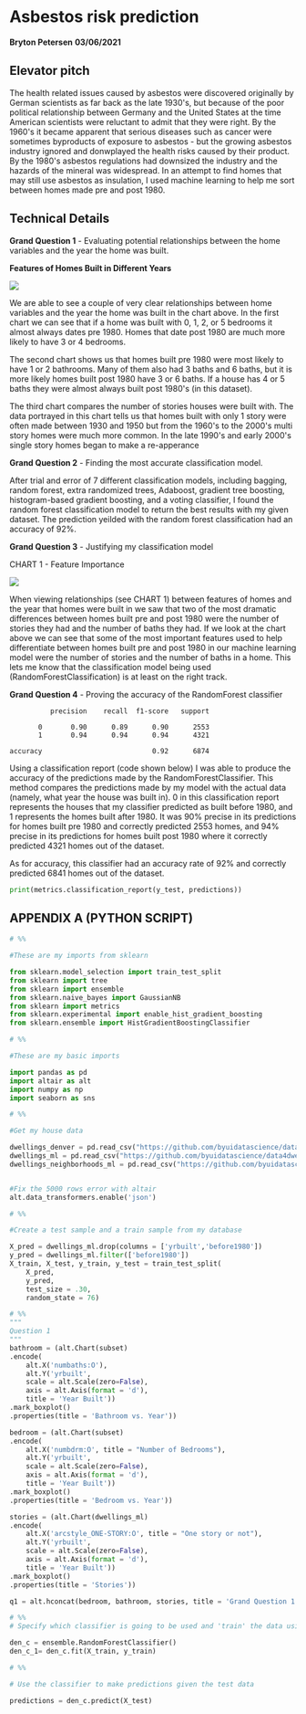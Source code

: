 # Asbestos risk prediction 

__Bryton Petersen__
__03/06/2021__




## Elevator pitch

The health related issues caused by asbestos were discovered originally by German scientists as far back as the late 1930's, but because of the poor political relationship between Germany and the United States at the time American scientists were reluctant to admit that they were right. By the 1960's it became apparent that serious diseases such as cancer were sometimes byproducts of exposure to asbestos - but the growing asbestos industry ignored and donwplayed the health risks caused by their product. By the 1980's asbestos regulations had downsized the industry and the hazards of the mineral was widespread. In an attempt to find homes that may still use asbestos as insulation, I used machine learning to help me sort between homes made pre and post 1980.


## Technical Details

__Grand Question 1__  -  Evaluating potential relationships between the home variables and the year the home was built.

__Features of Homes Built in Different Years__

![](GrandQuestion01.png)

We are able to see a couple of very clear relationships between home variables and the year the home was built in the chart above. In the first chart we can see that if a home was built with 0, 1, 2, or 5 bedrooms it almost always dates pre 1980. Homes that date post 1980 are much more likely to have 3 or 4 bedrooms. 

The second chart shows us that homes built pre 1980 were most likely to have 1 or 2 bathrooms. Many of them also had 3 baths and 6 baths, but it is more likely homes built post 1980 have 3 or 6 baths. If a house has 4 or 5 baths they were almost always built post 1980's (in this dataset).

The third chart compares the number of stories houses were built with. The data portrayed in this chart tells us that homes built with only 1 story were often made between 1930 and 1950 but from the 1960's to the 2000's multi story homes were much more common. In the late 1990's and early 2000's single story homes began to make a re-apperance 


__Grand Question 2__ - Finding the most accurate classification model.

After trial and error of 7 different classification models, including bagging, random forest, extra randomized trees, Adaboost, gradient tree boosting, histogram-based gradient boosting, and a voting classifier, I found the random forest classification model to return the best results with my given dataset. The prediction yeilded with the random forest classification had an accuracy of 92%. 


__Grand Question 3__ - Justifying my classification model

CHART 1 - Feature Importance

![](important.png)

When viewing relationships (see CHART 1) between features of homes and the year that homes were built in we saw that two of the most dramatic differences between homes built pre and post 1980 were the number of stories they had and the number of baths they had. If we look at the chart above we can see that some of the most important features used to help differentiate between homes built pre and post 1980 in our machine learning model were the number of stories and the number of baths in a home. This lets me know that the classification model being used (RandomForestClassification) is at least on the right track. 

__Grand Question 4__ - Proving the accuracy of the RandomForest classifier

              precision    recall  f1-score   support

           0       0.90      0.89      0.90      2553
           1       0.94      0.94      0.94      4321

    accuracy                           0.92      6874


 Using a classification report (code shown below) I was able to produce the accuracy of the predictions made by the RandomForestClassifier. This method compares the predictions made by my model with the actual data (namely, what year the house was built in). 0 in this classification report represents the houses that my classifier predicted as built before 1980, and 1 represents the homes built after 1980. It was 90% precise in its predictions for homes built pre 1980 and correctly predicted 2553 homes, and 94% precise in its predictions for homes built post 1980 where it correctly predicted 4321 homes out of the dataset.

 As for accuracy, this classifier had an accuracy rate of 92% and correctly predicted 6841 homes out of the dataset. 

 ```python
 print(metrics.classification_report(y_test, predictions))
 ```
 
 ## APPENDIX A (PYTHON SCRIPT)

```python
# %%

#These are my imports from sklearn

from sklearn.model_selection import train_test_split
from sklearn import tree
from sklearn import ensemble
from sklearn.naive_bayes import GaussianNB
from sklearn import metrics
from sklearn.experimental import enable_hist_gradient_boosting
from sklearn.ensemble import HistGradientBoostingClassifier

# %%

#These are my basic imports

import pandas as pd 
import altair as alt
import numpy as np
import seaborn as sns

# %%

#Get my house data

dwellings_denver = pd.read_csv("https://github.com/byuidatascience/data4dwellings/raw/master/data-raw/dwellings_denver/dwellings_denver.csv")
dwellings_ml = pd.read_csv("https://github.com/byuidatascience/data4dwellings/raw/master/data-raw/dwellings_ml/dwellings_ml.csv")
dwellings_neighborhoods_ml = pd.read_csv("https://github.com/byuidatascience/data4dwellings/raw/master/data-raw/dwellings_neighborhoods_ml/dwellings_neighborhoods_ml.csv")


#Fix the 5000 rows error with altair
alt.data_transformers.enable('json')

# %%

#Create a test sample and a train sample from my database

X_pred = dwellings_ml.drop(columns = ['yrbuilt','before1980'])
y_pred = dwellings_ml.filter(['before1980'])
X_train, X_test, y_train, y_test = train_test_split(
    X_pred, 
    y_pred, 
    test_size = .30, 
    random_state = 76) 

# %%
"""
Question 1
"""
bathroom = (alt.Chart(subset)
.encode(
    alt.X('numbaths:O'),
    alt.Y('yrbuilt',
    scale = alt.Scale(zero=False),
    axis = alt.Axis(format = 'd'),
    title = 'Year Built'))
.mark_boxplot()
.properties(title = 'Bathroom vs. Year'))

bedroom = (alt.Chart(subset)
.encode(
    alt.X('numbdrm:O', title = "Number of Bedrooms"),
    alt.Y('yrbuilt',
    scale = alt.Scale(zero=False),
    axis = alt.Axis(format = 'd'),
    title = 'Year Built'))
.mark_boxplot()
.properties(title = 'Bedroom vs. Year'))

stories = (alt.Chart(dwellings_ml)
.encode(
    alt.X('arcstyle_ONE-STORY:O', title = "One story or not"),
    alt.Y('yrbuilt',
    scale = alt.Scale(zero=False),
    axis = alt.Axis(format = 'd'),
    title = 'Year Built'))
.mark_boxplot()
.properties(title = 'Stories'))

q1 = alt.hconcat(bedroom, bathroom, stories, title = 'Grand Question 1')

# %%
# Specify which classifier is going to be used and 'train' the data using the fit funcion

den_c = ensemble.RandomForestClassifier()
den_c_1= den_c.fit(X_train, y_train)

# %%

# Use the classifier to make predictions given the test data

predictions = den_c.predict(X_test)
```